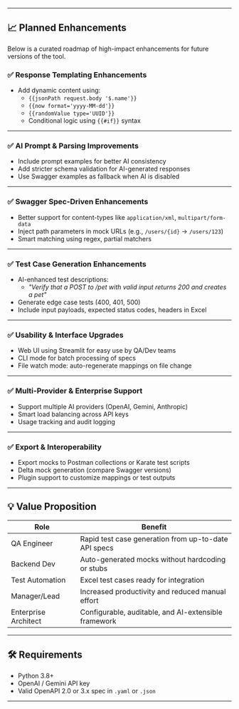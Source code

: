 
---

## 📈 Planned Enhancements

Below is a curated roadmap of high-impact enhancements for future versions of the tool.

### ✅ Response Templating Enhancements

- Add dynamic content using:
  - `{{jsonPath request.body '$.name'}}`
  - `{{now format='yyyy-MM-dd'}}`
  - `{{randomValue type='UUID'}}`
  - Conditional logic using `{{#if}}` syntax

---

### ✅ AI Prompt & Parsing Improvements

- Include prompt examples for better AI consistency
- Add stricter schema validation for AI-generated responses
- Use Swagger examples as fallback when AI is disabled

---

### ✅ Swagger Spec-Driven Enhancements

- Better support for content-types like `application/xml`, `multipart/form-data`
- Inject path parameters in mock URLs (e.g., `/users/{id}` → `/users/123`)
- Smart matching using regex, partial matchers

---

### ✅ Test Case Generation Enhancements

- AI-enhanced test descriptions:
  - _"Verify that a POST to /pet with valid input returns 200 and creates a pet"_
- Generate edge case tests (400, 401, 500)
- Include input payloads, expected status codes, headers in Excel

---

### ✅ Usability & Interface Upgrades

- Web UI using Streamlit for easy use by QA/Dev teams
- CLI mode for batch processing of specs
- File watch mode: auto-regenerate mappings on file change

---

### ✅ Multi-Provider & Enterprise Support

- Support multiple AI providers (OpenAI, Gemini, Anthropic)
- Smart load balancing across API keys
- Usage tracking and audit logging

---

### ✅ Export & Interoperability

- Export mocks to Postman collections or Karate test scripts
- Delta mock generation (compare Swagger versions)
- Plugin support to customize mappings or test outputs

---

## 💡 Value Proposition

| Role       | Benefit |
|------------|---------|
| QA Engineer | Rapid test case generation from up-to-date API specs |
| Backend Dev| Auto-generated mocks without hardcoding or stubs |
| Test Automation| Excel test cases ready for integration |
| Manager/Lead| Increased productivity and reduced manual effort |
| Enterprise Architect| Configurable, auditable, and AI-extensible framework |

---

## 🛠️ Requirements

- Python 3.8+
- OpenAI / Gemini API key
- Valid OpenAPI 2.0 or 3.x spec in `.yaml` or `.json`

---


